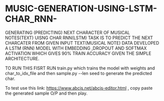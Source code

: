 # MUSIC-GENERATION-USING-LSTM-CHAR_RNN-
GENERATING (PREDICTING) NEXT CHARACTER OF MUSICAL NOTES(TEXT) UISNG CHAR RNN(LSTM)
TASK IS TO PREDICT THE NEXT CHARCATER FROM GIVEN INPUT TEXT(MUSICAL NOTE) DATA
DEVELOPED A LSTM (RNN) MODEL WITH EMBEDDING ,DROPOUT AND SOFTMAX ACTIVATION WHICH GIVES 90% TRAIN ACCURACY GIVEN THE SIMPLE ARCHITECTURE.

TO RUN THIS FISRT RUN train.py which trains the model with weights and char_to_idx_file
and then sample.py --len seed to generate the predicted char.

To test use this link: https://www.abcjs.net/abcjs-editor.html , copy paste the generated sample O/P and then play.

